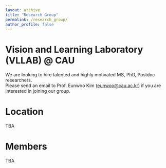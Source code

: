 ```yaml
---
layout: archive
title: "Research Group"
permalink: /research_group/
author_profile: false
---
```


Vision and Learning Laboratory (VLLAB) @ CAU
=====
We are looking to hire talented and highly motivated MS, PhD, Postdoc researchers.   
Please send an email to Prof. Eunwoo Kim (eunwoo@cau.ac.kr) if you are interested in joining our group.

Location
=====
TBA

Members  
=====
TBA

